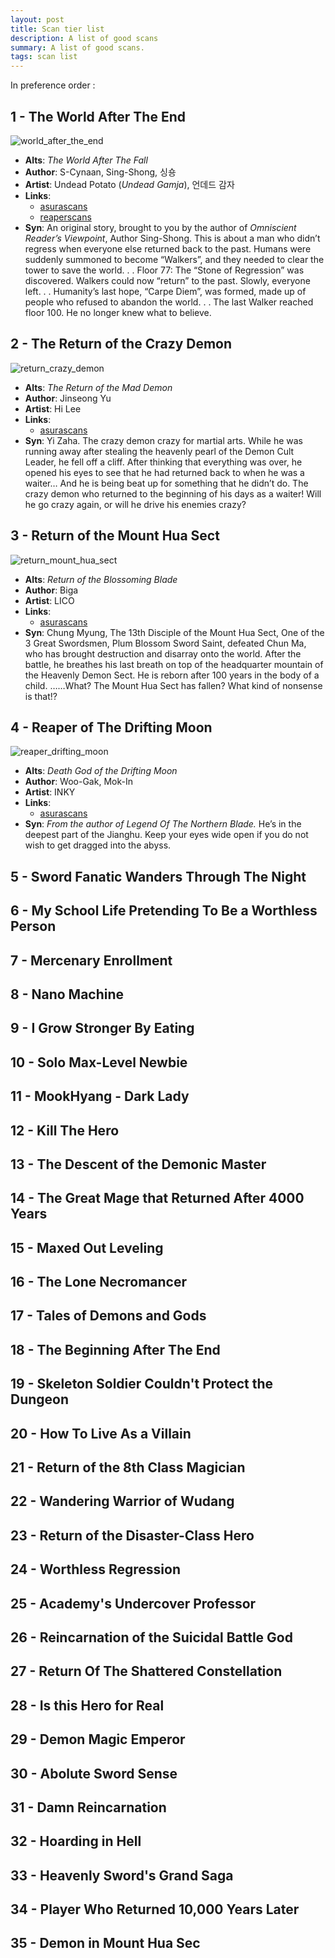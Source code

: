 ```yaml
---
layout: post
title: Scan tier list
description: A list of good scans
summary: A list of good scans.
tags: scan list
---
```


In preference order :
## 1 - The World After The End
![world_after_the_end](/images/scans/the-world-after-the-end-cover.webp)
- **Alts**: *The World After The Fall*
- **Author**: S-Cynaan, Sing-Shong, 싱숑
- **Artist**: Undead Potato (*Undead Gamja*), 언데드 감자
- **Links**:
	- [asurascans](https://asura.gg/manga/the-world-after-the-end/)
	- [reaperscans](https://reaperscans.com/series/the-world-after-the-fall/)
- **Syn**:
An original story, brought to you by the author of *Omniscient Reader’s Viewpoint*, Author Sing-Shong. This is about a man who didn’t regress when everyone else returned back to the past.
Humans were suddenly summoned to become “Walkers”, and they needed to clear the tower to save the world. . . Floor 77: The “Stone of Regression” was discovered.
Walkers could now “return” to the past. Slowly, everyone left. . . Humanity’s last hope, “Carpe Diem”, was formed, made up of people who refused to abandon the world. . . The last Walker reached floor 100.
He no longer knew what to believe.


## 2 - The Return of the Crazy Demon
![return_crazy_demon](/images/scans/Crazy_Demon_Cover.webp)
- **Alts**: *The Return of the Mad Demon*
- **Author**: Jinseong Yu
- **Artist**: Hi Lee
- **Links**:
	- [asurascans](https://asura.gg/manga/the-return-of-the-crazy-demon/)
- **Syn**:
Yi Zaha. The crazy demon crazy for martial arts.
While he was running away after stealing the heavenly pearl of the Demon Cult Leader, he fell off a cliff.
After thinking that everything was over, he opened his eyes to see that he had returned back to when he was a waiter…
And he is being beat up for something that he didn’t do.
The crazy demon who returned to the beginning of his days as a waiter!
Will he go crazy again, or will he drive his enemies crazy?


## 3 - Return of the Mount Hua Sect
![return_mount_hua_sect](/images/scans/mount_hua_cover.webp)
- **Alts**: *Return of the Blossoming Blade*
- **Author**: Biga
- **Artist**: LICO
- **Links**:
	- [asurascans](https://asura.gg/manga/return-of-the-mount-hua-sect/)
- **Syn**:
Chung Myung, The 13th Disciple of the Mount Hua Sect, One of the 3 Great Swordsmen, Plum Blossom Sword Saint, defeated Chun Ma, who has brought destruction and disarray onto the world. After the battle, he breathes his last breath on top of the headquarter mountain of the Heavenly Demon Sect. He is reborn after 100 years in the body of a child. ……What? The Mount Hua Sect has fallen? What kind of nonsense is that!?

## 4 - Reaper of The Drifting Moon
![reaper_drifting_moon](/images/scans/Drifting_Moon.webp)
- **Alts**: *Death God of the Drifting Moon*
- **Author**: Woo-Gak, Mok-In
- **Artist**: INKY
- **Links**:
	- [asurascans](https://asura.gg/manga/reaper-of-the-drifting-moon/)
- **Syn**:
*From the author of Legend Of The Northern Blade.*
He’s in the deepest part of the Jianghu. Keep your eyes wide open if you do not wish to get dragged into the abyss.

## 5 - Sword Fanatic Wanders Through The Night
## 6 - My School Life Pretending To Be a Worthless Person
## 7 - Mercenary Enrollment
## 8 - Nano Machine
## 9 - I Grow Stronger By Eating
## 10 - Solo Max-Level Newbie
## 11 - MookHyang - Dark Lady
## 12 - Kill The Hero
## 13 - The Descent of the Demonic Master
## 14 - The Great Mage that Returned After 4000 Years
## 15 - Maxed Out Leveling
## 16 - The Lone Necromancer
## 17 - Tales of Demons and Gods
## 18 - The Beginning After The End
## 19 - Skeleton Soldier Couldn't Protect the Dungeon
## 20 - How To Live As a Villain
## 21 - Return of the 8th Class Magician
## 22 - Wandering Warrior of Wudang
## 23 - Return of the Disaster-Class Hero
## 24 - Worthless Regression
## 25 - Academy's Undercover Professor
## 26 - Reincarnation of the Suicidal Battle God
## 27 - Return Of The Shattered Constellation
## 28 - Is this Hero for Real
## 29 - Demon Magic Emperor
## 30 - Abolute Sword Sense
## 31 - Damn Reincarnation
## 32 - Hoarding in Hell
## 33 - Heavenly Sword's Grand Saga
## 34 - Player Who Returned 10,000 Years Later
## 35 - Demon in Mount Hua Sec